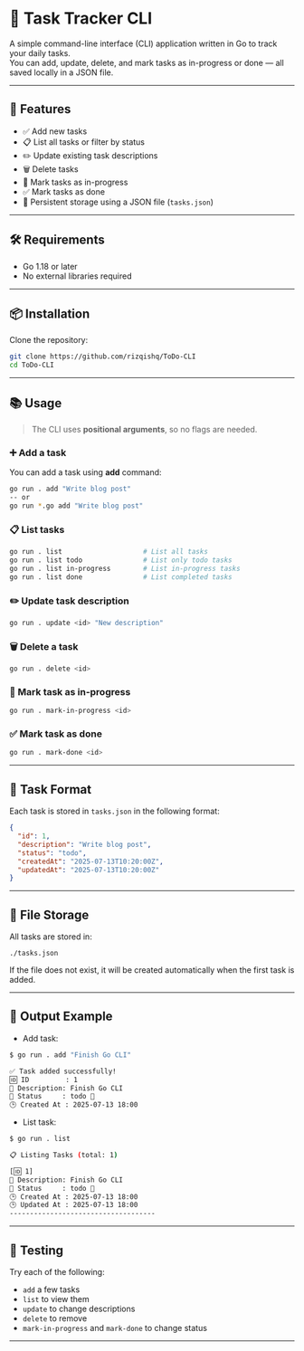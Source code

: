 # 🧠 Task Tracker CLI

A simple command-line interface (CLI) application written in Go to track your daily tasks.  
You can add, update, delete, and mark tasks as in-progress or done — all saved locally in a JSON file.

---

## 🚀 Features

- ✅ Add new tasks  
- 📋 List all tasks or filter by status  
- ✏️ Update existing task descriptions  
- 🗑️ Delete tasks  
- 🚧 Mark tasks as in-progress  
- ✅ Mark tasks as done  
- 📁 Persistent storage using a JSON file (`tasks.json`)

---

## 🛠 Requirements

- Go 1.18 or later  
- No external libraries required

---

## 📦 Installation

Clone the repository:

   ```bash
   git clone https://github.com/rizqishq/ToDo-CLI
   cd ToDo-CLI
   ```
---

## 📚 Usage

> The CLI uses **positional arguments**, so no flags are needed.

### ➕ Add a task

You can add a task using **add** command:
```bash
go run . add "Write blog post"
-- or
go run *.go add "Write blog post"
```

### 📋 List tasks

```bash
go run . list                    # List all tasks
go run . list todo               # List only todo tasks
go run . list in-progress        # List in-progress tasks
go run . list done               # List completed tasks
```

### ✏️ Update task description

```bash
go run . update <id> "New description"
```

### 🗑️ Delete a task

```bash
go run . delete <id>
```

### 🚧 Mark task as in-progress

```bash
go run . mark-in-progress <id>
```

### ✅ Mark task as done

```bash
go run . mark-done <id>
```

---

## 📝 Task Format

Each task is stored in `tasks.json` in the following format:

```json
{
  "id": 1,
  "description": "Write blog post",
  "status": "todo",
  "createdAt": "2025-07-13T10:20:00Z",
  "updatedAt": "2025-07-13T10:20:00Z"
}
```

---

## 📁 File Storage

All tasks are stored in:
```text
./tasks.json
```

If the file does not exist, it will be created automatically when the first task is added.

---

## 🧼 Output Example
- Add task:

```bash
$ go run . add "Finish Go CLI"

✅ Task added successfully!
🆔 ID         : 1
📄 Description: Finish Go CLI
📌 Status     : todo 📝
🕒 Created At : 2025-07-13 18:00
```
- List task:
```bash
$ go run . list

📋 Listing Tasks (total: 1)

[🆔 1]
📄 Description: Finish Go CLI
📌 Status     : todo 📝
🕒 Created At : 2025-07-13 18:00
🕒 Updated At : 2025-07-13 18:00
------------------------------------
```

---

## 🧪 Testing

Try each of the following:
- `add` a few tasks
- `list` to view them
- `update` to change descriptions
- `delete` to remove
- `mark-in-progress` and `mark-done` to change status

---